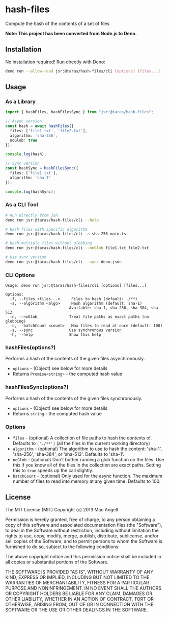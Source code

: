 # hash-files

Compute the hash of the contents of a set of files

**Note: This project has been converted from Node.js to Deno.**

## Installation

No installation required! Run directly with Deno:

```bash
deno run --allow-read jsr:@taras/hash-files/cli [options] [files...]
```

## Usage

### As a Library

```typescript
import { hashFiles, hashFilesSync } from "jsr:@taras/hash-files";

// Async version
const hash = await hashFiles({
  files: ['file1.txt', 'file2.txt'],
  algorithm: 'sha-256',
  noGlob: true
});

console.log(hash);

// Sync version  
const hashSync = hashFilesSync({
  files: ['file1.txt'],
  algorithm: 'sha-1'
});

console.log(hashSync);
```

### As a CLI Tool

```bash
# Run directly from JSR
deno run jsr:@taras/hash-files/cli --help

# Hash files with specific algorithm
deno run jsr:@taras/hash-files/cli -a sha-256 main.ts

# Hash multiple files without globbing
deno run jsr:@taras/hash-files/cli --noGlob file1.txt file2.txt

# Use sync version
deno run jsr:@taras/hash-files/cli --sync deno.json
```

### CLI Options

```
Usage: deno run jsr:@taras/hash-files/cli [options] [files...]

Options:
  -f, --files <files...>     Files to hash (default: ./**)
  -a, --algorithm <algo>     Hash algorithm (default: sha-1)
                            Available: sha-1, sha-256, sha-384, sha-512
  -n, --noGlob              Treat file paths as exact paths (no globbing)
  -c, --batchCount <count>   Max files to read at once (default: 100)
  -s, --sync                Use synchronous version
  -h, --help                Show this help
```

### hashFiles(options?)

Performs a hash of the contents of the given files asynchronously.

* `options` - (Object) see below for more details
* Returns `Promise<string>` - the computed hash value

### hashFilesSync(options?)

Performs a hash of the contents of the given files synchronously.

* `options` - (Object) see below for more details  
* Returns `string` - the computed hash value

### Options

* `files` - (optional) A collection of file paths to hash the contents of. Defaults to `['./**']` (all the files in the current working directory)
* `algorithm` - (optional) The algorithm to use to hash the content: 'sha-1', 'sha-256', 'sha-384', or 'sha-512'. Defaults to 'sha-1'.
* `noGlob` - (optional) Don't bother running a glob function on the files. Use this if you know all of the files in the collection are exact paths. Setting this to `true` speeds up the call slightly.
* `batchCount` - (optional) Only used for the async function. The maximum number of files to read into memory at any given time. Defaults to 100.


## License

The MIT License (MIT) Copyright (c) 2013 Mac Angell

Permission is hereby granted, free of charge, to any person obtaining a copy of this software and associated documentation files (the "Software"), to deal in the Software without restriction, including without limitation the rights to use, copy, modify, merge, publish, distribute, sublicense, and/or sell copies of the Software, and to permit persons to whom the Software is furnished to do so, subject to the following conditions:

The above copyright notice and this permission notice shall be included in all copies or substantial portions of the Software.

THE SOFTWARE IS PROVIDED "AS IS", WITHOUT WARRANTY OF ANY KIND, EXPRESS OR IMPLIED, INCLUDING BUT NOT LIMITED TO THE WARRANTIES OF MERCHANTABILITY, FITNESS FOR A PARTICULAR PURPOSE AND NONINFRINGEMENT. IN NO EVENT SHALL THE AUTHORS OR COPYRIGHT HOLDERS BE LIABLE FOR ANY CLAIM, DAMAGES OR OTHER LIABILITY, WHETHER IN AN ACTION OF CONTRACT, TORT OR OTHERWISE, ARISING FROM, OUT OF OR IN CONNECTION WITH THE SOFTWARE OR THE USE OR OTHER DEALINGS IN THE SOFTWARE.

